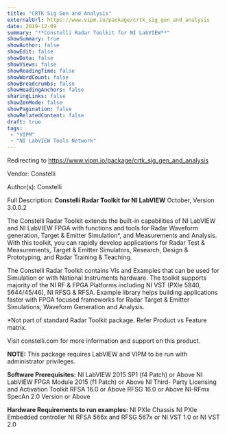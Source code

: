 ```yaml
---
title: "CRTK Sig Gen and Analysis"
externalUrl: https://www.vipm.io/package/crtk_sig_gen_and_analysis
date: 2019-12-09
summary: "**Constelli Radar Toolkit for NI LabVIEW**"
showSummary: true
showAuthor: false
showEdit: false
showData: false
showViews: false
showReadingTime: false
showWordCount: false
showBreadcrumbs: false
showHeadingAnchors: false
sharingLinks: false
showZenMode: false
showPagination: false
showRelatedContent: false
draft: true
tags:
 - "VIPM"
 - "NI LabVIEW Tools Network"
---
```


Redirecting to https://www.vipm.io/package/crtk_sig_gen_and_analysis

Vendor: Constelli

Author(s): Constelli
 
Full Description:
**Constelli Radar Toolkit for NI LabVIEW**
October, Version 3.0.0.2
 
The Constelli Radar Toolkit extends the built-in capabilities of NI LabVIEW and NI LabVIEW FPGA with functions and tools for Radar Waveform generation, Target & Emitter Simulation*, and Measurements and Analysis. With this toolkit, you can rapidly develop applications for Radar Test & Measurements, Target & Emitter Simulators, Research, Design & Prototyping, and Radar Training & Teaching.

The Constelli Radar Toolkit contains VIs and Examples that can be used for Simulation or with National Instruments hardware. The toolkit supports majority of the NI RF & FPGA Platforms including NI VST (PXIe 5840, 5644/45/46), NI RFSG & RFSA. Example library helps building applications faster with FPGA focused frameworks for Radar Target & Emitter Simulations, Waveform Generation and Analysis.

*Not part of standard Radar Toolkit package. Refer Product vs Feature matrix.

Visit constelli.com for more information and support on this product.

**NOTE:** This package requires LabVIEW and VIPM to be run with administrator privileges. 

**Software Prerequisites:**
NI LabVIEW 2015 SP1 (f4 Patch) or Above
NI LabVIEW FPGA Module 2015 (f1 Patch) or Above
NI Third- Party Licensing and Activation Toolkit
RFSA 16.0 or Above
RFSG 16.0 or Above
NI-RFmx SpecAn 2.0 Version or Above

**Hardware Requirements to run examples:**
NI PXIe Chassis
NI PXIe Embedded controller
NI RFSA 566x and RFSG 567x or NI VST 1.0 or NI VST 2.0